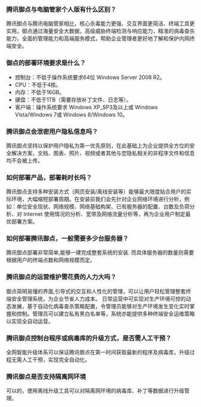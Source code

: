 ### 腾讯御点与电脑管家个人版有什么区别？
腾讯御点与腾讯电脑管家相比，核心杀毒能力更强、交互界面更简洁、终端工具更实用。御点通过海量安全大数据，高级威胁终端检测与响应能力，精准的病毒查杀能力，全面的管理能力和高端服务模式，帮助企业管理者更好地了解和保护内网终端安全。
### 御点的部署环境要求是什么？ 
- 控制台：不低于操作系统要求64位 Windows Server 2008 R2。
- CPU：不低于4核。
- 内存：不低于16GB。
- 硬盘：不低于1TB（需要存放补丁文件、日志等）。
- 客户端：操作系统要求 Windows XP_SP3及以上或 Windows Vista/Windows 7或 Windows 8/Windows 10。

### 腾讯御点会泄密用户隐私信息吗？
腾讯御点坚持以保护用户隐私为第一优先原则，在此基础上为企业提供全方位的安全解决方案，文档、图表、照片、视频或者其他与您隐私相关的非程序文件和信息均不会被上传。
### 如何部署产品，部署耗时长吗？
腾讯御点支持多种安装方式（网页安装/离线安装等）能够最大限度贴合用户的实际环境，大幅缩短部署周期。在安装前我们会先针对企业网络环境进行分析，例如：单位安全现状、网络规模、网络基础构架、已有服务器的配置、台数及负荷分析、对 Internet 使用情况的分析、宽带及网络流量分析等，再为企业用户制定最优部署方案。
### 如何部署腾讯御点，一般需要多少台服务器？
腾讯御点部署非常简单,能够一建完成整套系统的安装. 而具体服务器的数量则需要根据用户的终端点数和网络规模而定。
### 腾讯御点的运营维护需花费的人力大吗？
御点简明易懂的界面,引导式的交互和人性化的管理，可以让用户轻松管理整套终端安全管理系统，为企业节省人力成本。
日常运营中可实现对生产环境可控的动态发展，基于自动化病毒查杀策略配置，令管理员能够对生产环境发生变化实时掌握和控制。管理员可以建立私有黑白名单等，系统亦能提供多种终端安全运维策略以实现全自动运营。
### 腾讯御点控制台程序或病毒库的升级方式，是否需人工干预？
全网智能升级体系可以保证腾讯御点在第一时间获取最新的程序及病毒库，升级过程无需人工干预，实现完全自动化。
### 腾讯御点是否支持隔离网环境
可以的，使用离线升级工具可以对隔离网环境的病毒库、补丁等数据进行升级管理。
